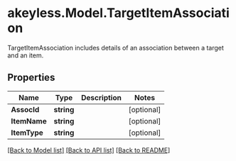 # akeyless.Model.TargetItemAssociation
TargetItemAssociation includes details of an association between a target and an item.

## Properties

Name | Type | Description | Notes
------------ | ------------- | ------------- | -------------
**AssocId** | **string** |  | [optional] 
**ItemName** | **string** |  | [optional] 
**ItemType** | **string** |  | [optional] 

[[Back to Model list]](../README.md#documentation-for-models) [[Back to API list]](../README.md#documentation-for-api-endpoints) [[Back to README]](../README.md)

